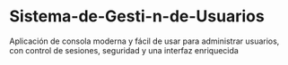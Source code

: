 # Sistema-de-Gesti-n-de-Usuarios
Aplicación de consola moderna y fácil de usar para administrar usuarios, con control de sesiones, seguridad y una interfaz enriquecida
